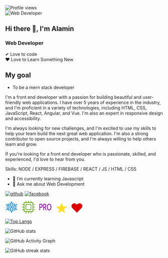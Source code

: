 ![Profile views](https://gpvc.arturio.dev/alamin015) <br />
![Web Developer](https://i.ibb.co/Z158yJ6/IMG-20230410-170827.jpg)
## Hi there 👋, I'm  Alamin
### Web Developer
✔ Love to code <br />
❤ Love to Learn Something New

## My goal
- To be a mern stack developer


I'm a front end developer with a passion for building beautiful and user-friendly web applications. I have over 5 years of experience in the industry, and I'm proficient in a variety of technologies, including HTML, CSS, JavaScript, React, Angular, and Vue. I'm also an expert in responsive design and accessibility.

I'm always looking for new challenges, and I'm excited to use my skills to help your team build the next great web application. I'm also a strong contributor to open source projects, and I'm always willing to help others learn and grow.

If you're looking for a front end developer who is passionate, skilled, and experienced, I'd love to hear from you.

Skills: NODE / EXPRESS / FIREBASE / REACT / JS / HTML / CSS

- 🌱 I’m currently learning Javascript 
- 💬 Ask me about Web Development 


[<img src='https://cdn.jsdelivr.net/npm/simple-icons@3.0.1/icons/github.svg' alt='github' height='30'>](https://github.com/alamin015)  [<img src='https://cdn.jsdelivr.net/npm/simple-icons@3.0.1/icons/facebook.svg' alt='facebook' height='30'>](https://www.facebook.com/AminBD.MiahAminBD.Miah)  

<a href='https://archiveprogram.github.com/'><img src='https://raw.githubusercontent.com/acervenky/animated-github-badges/master/assets/acbadge.gif' width='40' height='40'></a> <a href='https://docs.github.com/en/developers'><img src='https://raw.githubusercontent.com/acervenky/animated-github-badges/master/assets/devbadge.gif' width='40' height='40'></a> <a href='https://github.com/pricing'><img src='https://raw.githubusercontent.com/acervenky/animated-github-badges/master/assets/pro.gif' width='40' height='40'></a> <a href='https://stars.github.com/'><img src='https://raw.githubusercontent.com/acervenky/animated-github-badges/master/assets/starbadge.gif' width='35' height='35'></a> <a href='https://docs.github.com/en/github/supporting-the-open-source-community-with-github-sponsors'><img src='https://raw.githubusercontent.com/acervenky/animated-github-badges/master/assets/sponsorbadge.gif' width='35' height='35'></a> 

[![Top Langs](https://github-readme-stats.vercel.app/api/top-langs/?username=alamin015)](https://github.com/anuraghazra/github-readme-stats)

![GitHub stats](https://github-readme-stats.vercel.app/api?username=alamin015&show_icons=true&count_private=true)  

![GitHub Activity Graph](https://activity-graph.herokuapp.com/graph?username=alamin015)  

![GitHub streak stats](https://streak-stats.demolab.com/?user=alamin015)  

 

